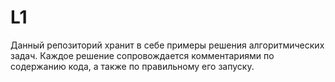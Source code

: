 ﻿# L1

Данный репозиторий хранит в себе примеры решения алгоритмических задач. 
Каждое решение сопровождается комментариями по содержанию кода, а также
по правильному его запуску.
